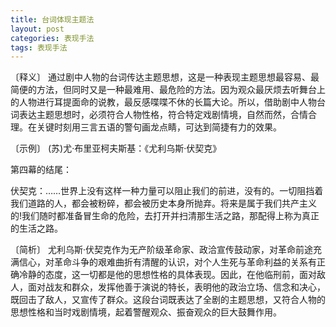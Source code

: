 ```yaml
---
title: 台词体现主题法
layout: post
categories: 表现手法
tags: 表现手法
---
```


〔释义〕 通过剧中人物的台词传达主题思想，这是一种表现主题思想最容易、最简便的方法，但同时又是一种最难用、最危险的方法。因为观众最厌烦去听舞台上的人物进行耳提面命的说教，最反感喋喋不休的长篇大论。所以，借助剧中人物台词表达主题思想时，必须符合人物性格，符合特定戏剧情境，自然而然，合情合理。在关键时刻用三言五语的警句画龙点睛，可达到简捷有力的效果。

〔示例〕 (苏)尤·布里亚柯夫斯基：《尤利乌斯·伏契克》

第四幕的结尾：

伏契克：……世界上没有这样一种力量可以阻止我们的前进，没有的。一切阻挡着我们道路的人，都会被粉碎，都会被历史本身所抛弃。将来是属于我们共产主义的!我们随时都准备冒生命的危险，去打开并扫清那生活之路，那配得上称为真正的生活之路。

〔简析〕 尤利乌斯·伏契克作为无产阶级革命家、政洽宣传鼓动家，对革命前途充满信心，对革命斗争的艰难曲折有清醒的认识，对个人生死与革命利益的关系有正确冷静的态度，这一切都是他的思想性格的具体表现。因此，在他临刑前，面对敌人，面对战友和群众，发挥他善于演说的特长，表明他的政治立场、信念和决心，既回击了敌人，又宣传了群众。这段台词既表达了全剧的主题思想，又符合人物的思想性格和当时戏剧情境，起着警醒观众、振奋观众的巨大鼓舞作用。 